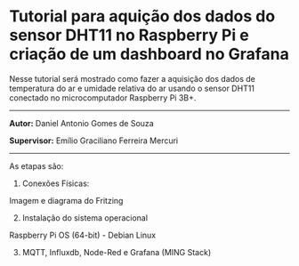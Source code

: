 # Tutorial para aquição dos dados do sensor DHT11 no Raspberry Pi e criação de um dashboard no Grafana

Nesse tutorial será mostrado como fazer a aquisição dos dados de temperatura do ar e umidade relativa do ar usando o sensor DHT11 conectado no microcomputador Raspberry Pi 3B+.

---

**Autor:** Daniel Antonio Gomes de Souza

**Supervisor:** Emílio Graciliano Ferreira Mercuri

---

As etapas são:

1. Conexões Físicas:

Imagem e diagrama do Fritzing

2. Instalação do sistema operacional 

Raspberry Pi OS (64-bit) - Debian Linux

3. MQTT, Influxdb, Node-Red e Grafana (MING Stack)

   
